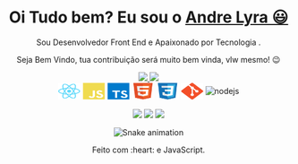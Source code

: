 <div>
  
  <h1 align="center">
    Oi Tudo bem? Eu sou o 
    <a href="https://www.linkedin.com/in/andre-lyra-5936a2147?lipi=urn%3Ali%3Apage%3Ad_flagship3_profile_view_base_contact_details%3Bo3OmHvV8Rb2oKoCQdL210A%3D%3D"target="_blank">Andre Lyra 😃️</a>
  </h1>
  
  <p align="center">
    Sou Desenvolvedor Front End e Apaixonado por Tecnologia .
    </p>
    
  </p>
  
  <p align="center">
    Seja Bem Vindo, tua contribuição será muito bem vinda, vlw mesmo! 😉️
  </p>
  
</div>

<div align="center">
  <a href="https://github.com/andrelyra01">
    <img height="150em" src="https://github-readme-stats.vercel.app/api?username=andrelyra01&count_private=true&include_all_commits=true&show_icons=true&theme=dracula&hide_border=false&show_owner=true"/>
    <img height="150em" src="https://github-readme-stats.vercel.app/api/top-langs/?username=andrelyra01&theme=dracula&hide_border=false&&layout=compact"/>
  </a>
</div>

<div align="center" valign="top">
  <img align="center" alt="React" height="30" width="40" src="https://raw.githubusercontent.com/devicons/devicon/master/icons/react/react-original.svg">
  <img align="center" alt="Js" height="30" width="40" src="https://raw.githubusercontent.com/devicons/devicon/master/icons/javascript/javascript-plain.svg">
  <img align="center" alt="Js" height="30" width="40" src="https://raw.githubusercontent.com/devicons/devicon/master/icons/typescript/typescript-plain.svg">
  <img align="center" alt="HTML" height="30" width="40" src="https://raw.githubusercontent.com/devicons/devicon/master/icons/html5/html5-original.svg">
  <img align="center" alt="CSS" height="30" width="40" src="https://raw.githubusercontent.com/devicons/devicon/master/icons/css3/css3-original.svg">
  <img align="center" alt="git" height="30" width="40" src="https://raw.githubusercontent.com/devicons/devicon/master/icons/git/git-original.svg">
  <img align="center" alt="nodejs" height="30" width="40" src="https://cdn.worldvectorlogo.com/logos/nodejs-icon.svg">
 
</div>
<br>

<div align="center">
  <a href="https://www.instagram.com/andrelyra01/" target="_blanck"><img src="https://img.shields.io/badge/-Instagram-%23E4405F?style=for-the-badge&logo=instagram&logoColor=white" target="_blank"></a>
  <a href="https://www.linkedin.com/in/andre-lyra-5936a2147?lipi=urn%3Ali%3Apage%3Ad_flagship3_profile_view_base_contact_details%3Bo3OmHvV8Rb2oKoCQdL210A%3D%3D" target="_blank"><img src="https://img.shields.io/badge/-LinkedIn-%230077B5?style=for-the-badge&logo=linkedin&logoColor=white" target="_blank"></a> 
  <a href="mailto:andrelyra01@gmail.com"><img src="https://img.shields.io/badge/-Gmail-%23333?style=for-the-badge&logo=gmail&logoColor=white" target="_blank"></a>
</div>

<div align="center">

  ![Snake animation](https://github.com/danielbped/danielbped/blob/output/github-contribution-grid-snake.svg)
  
</div>

<div align="center">
  <p>Feito com :heart: e JavaScript.</p>
 </p>
</div>
